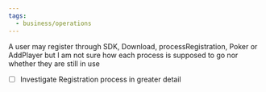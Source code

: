 ```yaml
---
tags:
  - business/operations
---
```

A user may register through SDK, Download, processRegistration, Poker or AddPlayer but I am not sure how each process is supposed to go nor whether they are still in use
- [ ] Investigate Registration process in greater detail
